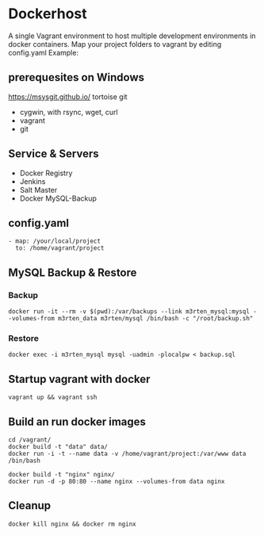 # Dockerhost

A single Vagrant environment to host multiple development environments in docker containers.
Map your project folders to vagrant by editing config.yaml
Example:

## prerequesites on Windows

https://msysgit.github.io/
tortoise git

- cygwin, with rsync, wget, curl
- vagrant
- git

## Service & Servers

- Docker Registry
- Jenkins 
- Salt Master
- Docker MySQL-Backup

## config.yaml

    - map: /your/local/project
      to: /home/vagrant/project
      
## MySQL Backup & Restore      

### Backup    
    docker run -it --rm -v $(pwd):/var/backups --link m3rten_mysql:mysql --volumes-from m3rten_data m3rten/mysql /bin/bash -c "/root/backup.sh"

### Restore
    docker exec -i m3rten_mysql mysql -uadmin -plocalpw < backup.sql

## Startup vagrant with docker

    vagrant up && vagrant ssh
    
## Build an run docker images    
    
    cd /vagrant/
    docker build -t "data" data/
    docker run -i -t --name data -v /home/vagrant/project:/var/www data /bin/bash
    
    docker build -t "nginx" nginx/
    docker run -d -p 80:80 --name nginx --volumes-from data nginx
 
## Cleanup    
    docker kill nginx && docker rm nginx
    
    
    